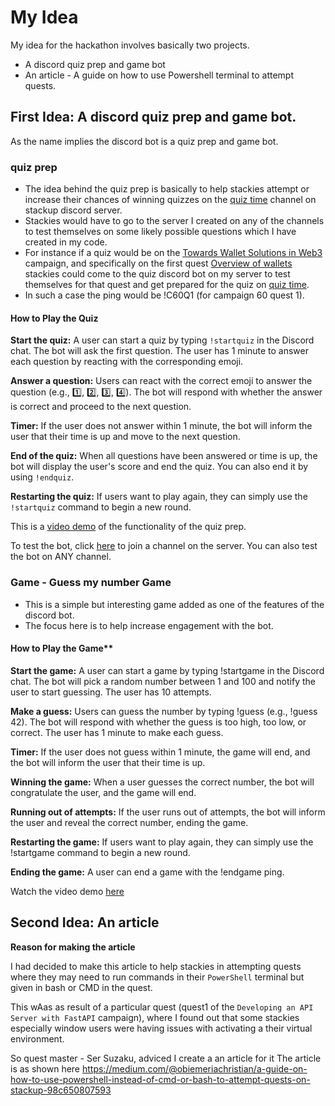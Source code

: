 # My Idea
My idea for the hackathon involves basically two projects.
- A discord quiz prep and game bot
- An article - A guide on how to use Powershell terminal to attempt quests.

## First Idea: A discord quiz prep and game bot.
As the name implies the discord bot is a quiz prep and game bot. 
### quiz prep
- The idea behind the quiz prep is basically to help stackies attempt or increase their chances of winning quizzes on the [quiz time](https://discord.com/channels/895564164783808523/1084499262144000021) channel on stackup discord server.
- Stackies would have to go to the server I created on any of the channels to test themselves on some likely possible questions which I have created in my code.
- For instance if a quiz would be on the [Towards Wallet Solutions in Web3](https://earn.stackup.dev/campaigns/towards-wallet-solutions-in-web3) campaign, and specifically on the first quest [Overview of wallets](https://earn.stackup.dev/campaigns/towards-wallet-solutions-in-web3/quests/quest-1-overview-of-wallets-1a83) stackies could come to the quiz discord bot on my server to test themselves for that quest and get prepared for the quiz on [quiz time](https://discord.com/channels/895564164783808523/1084499262144000021).
- In such a case the ping would be !C60Q1 (for campaign 60 quest 1).

#### How to Play the Quiz
**Start the quiz:** A user can start a quiz by typing `!startquiz` in the Discord chat. The bot will ask the first question. The user has 1 minute to answer each question by reacting with the corresponding emoji.

**Answer a question:** Users can react with the correct emoji to answer the question (e.g., 1️⃣, 2️⃣, 3️⃣, 4️⃣). The bot will respond with whether the answer is correct and proceed to the next question.

**Timer:** If the user does not answer within 1 minute, the bot will inform the user that their time is up and move to the next question.

**End of the quiz:** When all questions have been answered or time is up, the bot will display the user's score and end the quiz. You can also end it by using `!endquiz`.

**Restarting the quiz:** If users want to play again, they can simply use the `!startquiz` command to begin a new round.


This is a [video demo](https://www.youtube.com/watch?v=YhOhQJxbMK4) of the functionality of the quiz prep. 

To test the bot, click [here](https://discord.gg/YnFw8Dv8) to join a channel on the server. You can also test the bot on ANY channel.


### Game - Guess my number Game

- This is a simple but interesting game added as one of the features of the discord bot. 
- The focus here is to help increase engagement with the bot.

#### How to Play the Game**

**Start the game:** A user can start a game by typing !startgame in the Discord chat. The bot will pick a random number between 1 and 100 and notify the user to start guessing. The user has 10 attempts.

**Make a guess:** Users can guess the number by typing !guess <number> (e.g., !guess 42). The bot will respond with whether the guess is too high, too low, or correct. The user has 1 minute to make each guess.

**Timer:** If the user does not guess within 1 minute, the game will end, and the bot will inform the user that their time is up.

**Winning the game:** When a user guesses the correct number, the bot will congratulate the user, and the game will end.

**Running out of attempts:** If the user runs out of attempts, the bot will inform the user and reveal the correct number, ending the game.

**Restarting the game:** If users want to play again, they can simply use the !startgame command to begin a new round.

**Ending the game:** A user can end a game with the !endgame ping.


Watch the video demo [here](https://www.youtube.com/watch?v=BRMFfTkeIL0)



## Second Idea: An article
**Reason for making the article**

I had decided to make this article to help stackies in attempting quests where they may need to run commands in their `PowerShell` terminal but given in bash or CMD in the quest. 

This wAas as result of a particular quest (quest1 of the `Developing an API Server with FastAPI` campaign), where I found out that some stackies especially window users were having issues with activating a their virtual environment.

So quest master - Ser Suzaku, adviced I create a  an article for it 
The article is as shown here
https://medium.com/@obiemeriachristian/a-guide-on-how-to-use-powershell-instead-of-cmd-or-bash-to-attempt-quests-on-stackup-98c650807593
